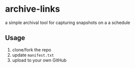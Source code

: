 # archive-links

a simple archival tool for capturing snapshots on a a schedule

## Usage

1. clone/fork the repo
1. update `manifest.txt`
1. upload to your own GitHub
